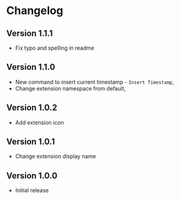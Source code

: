 # Changelog

## Version 1.1.1

* Fix typo and spelling in readme

## Version 1.1.0

* New command to insert current timestamp - `Insert Timestamp`,
* Change extension namespace from default,

## Version 1.0.2

* Add extension icon

## Version 1.0.1

* Change extension display name

## Version 1.0.0

* Initial release